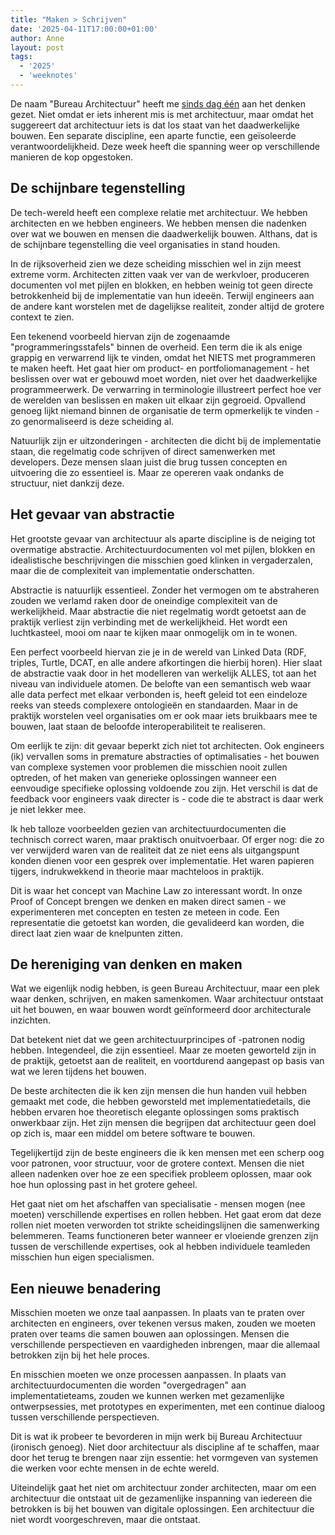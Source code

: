 ```yaml
---
title: "Maken > Schrijven"
date: '2025-04-11T17:00:00+01:00'
author: Anne
layout: post
tags:
  - '2025'
  - 'weeknotes'
---
```


De naam "Bureau Architectuur" heeft me [sinds dag één](/2025/01/16/starting-bureau-architecture.html) aan het
denken gezet. Niet omdat er iets inherent mis is met architectuur, maar omdat het suggereert dat architectuur iets is
dat los staat van het daadwerkelijke bouwen. Een separate discipline, een aparte functie, een geïsoleerde
verantwoordelijkheid. Deze week heeft die spanning weer op verschillende manieren de kop opgestoken.

## De schijnbare tegenstelling

De tech-wereld heeft een complexe relatie met architectuur. We hebben architecten en we hebben engineers. We hebben
mensen die nadenken over wat we bouwen en mensen die daadwerkelijk bouwen. Althans, dat is de schijnbare tegenstelling
die veel organisaties in stand houden.

In de rijksoverheid zien we deze scheiding misschien wel in zijn meest extreme vorm. Architecten zitten vaak ver van de
werkvloer, produceren documenten vol met pijlen en blokken, en hebben weinig tot geen directe betrokkenheid bij de
implementatie van hun ideeën. Terwijl engineers aan de andere kant worstelen met de dagelijkse realiteit, zonder altijd
de grotere context te zien.

Een tekenend voorbeeld hiervan zijn de zogenaamde "programmeringsstafels" binnen de overheid. Een term die ik als enige
grappig en verwarrend lijk te vinden, omdat het NIETS met programmeren te maken heeft. Het gaat hier om product- en
portfoliomanagement - het beslissen over wat er gebouwd moet worden, niet over het daadwerkelijke programmeerwerk. De
verwarring in terminologie illustreert perfect hoe ver de werelden van beslissen en maken uit elkaar zijn gegroeid.
Opvallend genoeg lijkt niemand binnen de organisatie de term opmerkelijk te vinden - zo genormaliseerd is deze scheiding
al.

Natuurlijk zijn er uitzonderingen - architecten die dicht bij de implementatie staan, die regelmatig code schrijven of
direct samenwerken met developers. Deze mensen slaan juist die brug tussen concepten en uitvoering die zo essentieel is.
Maar ze opereren vaak ondanks de structuur, niet dankzij deze.

## Het gevaar van abstractie

Het grootste gevaar van architectuur als aparte discipline is de neiging tot overmatige abstractie.
Architectuurdocumenten vol met pijlen, blokken en idealistische beschrijvingen die misschien goed klinken in
vergaderzalen, maar die de complexiteit van implementatie onderschatten.

Abstractie is natuurlijk essentieel. Zonder het vermogen om te abstraheren zouden we verlamd raken door de oneindige
complexiteit van de werkelijkheid. Maar abstractie die niet regelmatig wordt getoetst aan de praktijk verliest zijn
verbinding met de werkelijkheid. Het wordt een luchtkasteel, mooi om naar te kijken maar onmogelijk om in te wonen.

Een perfect voorbeeld hiervan zie je in de wereld van Linked Data (RDF, triples, Turtle, DCAT, en alle andere
afkortingen die hierbij horen). Hier slaat de abstractie vaak door in het modelleren van werkelijk ALLES, tot aan het
niveau van individuele atomen. De belofte van een semantisch web waar alle data perfect met elkaar verbonden is, heeft
geleid tot een eindeloze reeks van steeds complexere ontologieën en standaarden. Maar in de praktijk worstelen veel
organisaties om er ook maar iets bruikbaars mee te bouwen, laat staan de beloofde interoperabiliteit te realiseren.

Om eerlijk te zijn: dit gevaar beperkt zich niet tot architecten. Ook engineers (ik) vervallen soms in premature
abstracties
of optimalisaties - het bouwen van complexe systemen voor problemen die misschien nooit zullen optreden, of het maken
van generieke oplossingen wanneer een eenvoudige specifieke oplossing voldoende zou zijn. Het verschil is dat de
feedback voor engineers vaak directer is - code die te abstract is daar werk je niet lekker mee.

Ik heb talloze voorbeelden gezien van architectuurdocumenten die technisch correct waren, maar praktisch onuitvoerbaar.
Of erger nog: die zo ver verwijderd waren van de realiteit dat ze niet eens als uitgangspunt konden dienen voor een
gesprek over implementatie. Het waren papieren tijgers, indrukwekkend in theorie maar machteloos in praktijk.

Dit is waar het concept van Machine Law zo interessant wordt. In onze Proof of Concept brengen we denken en maken direct
samen - we experimenteren met concepten en testen ze meteen in code. Een representatie die getoetst kan worden, die
gevalideerd kan worden, die direct laat zien waar de knelpunten zitten.

## De hereniging van denken en maken

Wat we eigenlijk nodig hebben, is geen Bureau Architectuur, maar een plek waar denken, schrijven, en maken samenkomen.
Waar architectuur ontstaat uit het bouwen, en waar bouwen wordt geïnformeerd door architecturale inzichten.

Dat betekent niet dat we geen architectuurprincipes of -patronen nodig hebben. Integendeel, die zijn essentieel. Maar ze
moeten geworteld zijn in de praktijk, getoetst aan de realiteit, en voortdurend aangepast op basis van wat we leren
tijdens het bouwen.

De beste architecten die ik ken zijn mensen die hun handen vuil hebben gemaakt met code, die hebben geworsteld met
implementatiedetails, die hebben ervaren hoe theoretisch elegante oplossingen soms praktisch onwerkbaar zijn. Het zijn
mensen die begrijpen dat architectuur geen doel op zich is, maar een middel om betere software te bouwen.

Tegelijkertijd zijn de beste engineers die ik ken mensen met een scherp oog voor patronen, voor structuur, voor de
grotere context. Mensen die niet alleen nadenken over hoe ze een specifiek probleem oplossen, maar ook hoe hun oplossing
past in het grotere geheel.

Het gaat niet om het afschaffen van specialisatie - mensen mogen (nee moeten) verschillende expertises en rollen hebben. 
Het gaat erom dat deze rollen niet moeten verworden tot strikte scheidingslijnen die samenwerking belemmeren. Teams
functioneren beter wanneer er vloeiende grenzen zijn tussen de verschillende expertises, ook al hebben individuele
teamleden misschien hun eigen specialismen.

## Een nieuwe benadering

Misschien moeten we onze taal aanpassen. In plaats van te praten over architecten en engineers, over tekenen versus
maken, zouden we moeten praten over teams die samen bouwen aan oplossingen. Mensen die verschillende
perspectieven en vaardigheden inbrengen, maar die allemaal betrokken zijn bij het hele proces.

En misschien moeten we onze processen aanpassen. In plaats van architectuurdocumenten die worden "overgedragen" aan
implementatieteams, zouden we kunnen werken met gezamenlijke ontwerpsessies, met prototypes en experimenten, met een
continue dialoog tussen verschillende perspectieven.

Dit is wat ik probeer te bevorderen in mijn werk bij Bureau Architectuur (ironisch genoeg). Niet door architectuur als
discipline af te schaffen, maar door het terug te brengen naar zijn essentie: het vormgeven van systemen die werken voor
echte mensen in de echte wereld.

Uiteindelijk gaat het niet om architectuur zonder architecten, maar om een architectuur die ontstaat uit de gezamenlijke
inspanning van iedereen die betrokken is bij het bouwen van digitale oplossingen. Een architectuur die niet wordt
voorgeschreven, maar die ontstaat. 